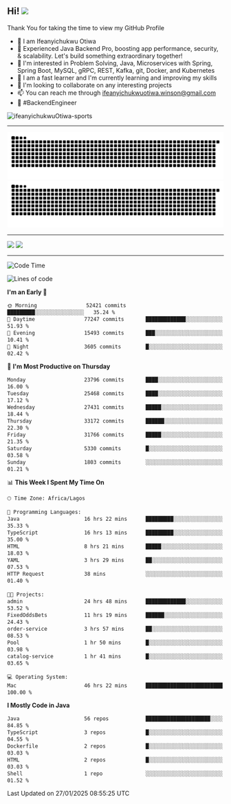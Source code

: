 <!-- BLOG-POST-LIST:START --><!-- BLOG-POST-LIST:END -->

## Hi! <img src="https://media.giphy.com/media/hvRJCLFzcasrR4ia7z/giphy.gif" width="4%"> 

Thank You for taking the time to view my GitHub Profile

- 👋 I am Ifeanyichukwu Otiwa
- 🚀 Experienced Java Backend Pro, boosting app performance, security, & scalability. Let's build something extraordinary together!
- 👀 I'm interested in Problem Solving, Java, Microservices with Spring, Spring Boot, MySQL, gRPC, REST, Kafka, git, Docker, and Kubernetes
- 🌱 I am a fast learner and I'm currently learning and improving my skills
- 💞️ I'm looking to collaborate on any interesting projects
- 📫 You can reach me through ifeanyichukwuotiwa.winson@gmail.com
- 🚀 #BackendEngineer

<p align="left" marginTop="10px"> <img src="https://komarev.com/ghpvc/?username=ifeanyichukwuOtiwa-sports&label=Profile%20views&color=0e75b6&style=for-the-badge" alt="ifeanyichukwuOtiwa-sports" /> </p>

***

<!--🐍📈SNAKEGRAPH / 🌐WEBSITE: https://github.com/Platane/snk -->
![github contribution grid snake animation](https://raw.githubusercontent.com/ifeanyichukwuOtiwa-sports/ifeanyichukwuOtiwa-sports/output/github-contribution-grid-snake-dark.svg#gh-dark-mode-only)![github contribution grid snake animation](https://raw.githubusercontent.com/ifeanyichukwuOtiwa-sports/ifeanyichukwuOtiwa-sports/output/github-contribution-grid-snake.svg#gh-light-mode-only)

***

<p float="left">
  <img float="left" src="https://github-readme-stats.vercel.app/api?username=ifeanyichukwuOtiwa-sports&count_private=true&include_all_commits=true&theme=react&show_icons=true" />
  <img float="right" src="https://github-readme-stats.vercel.app/api/top-langs/?username=ifeanyichukwuOtiwa-sports&layout=compact&show_icons=true&theme=react" /> 
</p>

***



<!--START_SECTION:waka-->
![Code Time](http://img.shields.io/badge/Code%20Time-3%2C390%20hrs-blue)

![Lines of code](https://img.shields.io/badge/From%20Hello%20World%20I%27ve%20Written-37.4%20million%20lines%20of%20code-blue)

**I'm an Early 🐤** 

```text
🌞 Morning                52421 commits       █████████░░░░░░░░░░░░░░░░   35.24 % 
🌆 Daytime                77247 commits       █████████████░░░░░░░░░░░░   51.93 % 
🌃 Evening                15493 commits       ███░░░░░░░░░░░░░░░░░░░░░░   10.41 % 
🌙 Night                  3605 commits        █░░░░░░░░░░░░░░░░░░░░░░░░   02.42 % 
```
📅 **I'm Most Productive on Thursday** 

```text
Monday                   23796 commits       ████░░░░░░░░░░░░░░░░░░░░░   16.00 % 
Tuesday                  25468 commits       ████░░░░░░░░░░░░░░░░░░░░░   17.12 % 
Wednesday                27431 commits       █████░░░░░░░░░░░░░░░░░░░░   18.44 % 
Thursday                 33172 commits       ██████░░░░░░░░░░░░░░░░░░░   22.30 % 
Friday                   31766 commits       █████░░░░░░░░░░░░░░░░░░░░   21.35 % 
Saturday                 5330 commits        █░░░░░░░░░░░░░░░░░░░░░░░░   03.58 % 
Sunday                   1803 commits        ░░░░░░░░░░░░░░░░░░░░░░░░░   01.21 % 
```


📊 **This Week I Spent My Time On** 

```text
🕑︎ Time Zone: Africa/Lagos

💬 Programming Languages: 
Java                     16 hrs 22 mins      █████████░░░░░░░░░░░░░░░░   35.33 % 
TypeScript               16 hrs 13 mins      █████████░░░░░░░░░░░░░░░░   35.00 % 
HTML                     8 hrs 21 mins       █████░░░░░░░░░░░░░░░░░░░░   18.03 % 
YAML                     3 hrs 29 mins       ██░░░░░░░░░░░░░░░░░░░░░░░   07.53 % 
HTTP Request             38 mins             ░░░░░░░░░░░░░░░░░░░░░░░░░   01.40 % 

🐱‍💻 Projects: 
admin                    24 hrs 48 mins      █████████████░░░░░░░░░░░░   53.52 % 
FixedOddsBets            11 hrs 19 mins      ██████░░░░░░░░░░░░░░░░░░░   24.43 % 
order-service            3 hrs 57 mins       ██░░░░░░░░░░░░░░░░░░░░░░░   08.53 % 
Pool                     1 hr 50 mins        █░░░░░░░░░░░░░░░░░░░░░░░░   03.98 % 
catalog-service          1 hr 41 mins        █░░░░░░░░░░░░░░░░░░░░░░░░   03.65 % 

💻 Operating System: 
Mac                      46 hrs 22 mins      █████████████████████████   100.00 % 
```

**I Mostly Code in Java** 

```text
Java                     56 repos            █████████████████████░░░░   84.85 % 
TypeScript               3 repos             █░░░░░░░░░░░░░░░░░░░░░░░░   04.55 % 
Dockerfile               2 repos             █░░░░░░░░░░░░░░░░░░░░░░░░   03.03 % 
HTML                     2 repos             █░░░░░░░░░░░░░░░░░░░░░░░░   03.03 % 
Shell                    1 repo              ░░░░░░░░░░░░░░░░░░░░░░░░░   01.52 % 
```




 Last Updated on 27/01/2025 08:55:25 UTC
<!--END_SECTION:waka-->

<!--
<p align="center">
![trophy](https://github-profile-trophy.vercel.app/?username=ifeanyichukwuOtiwa-sports&theme=onedark) (https://github.com/ryo-ma/github-profile-trophy)
</p>
-->

<!---
ifeanyi-otiwa/ifeanyi-otiwa is a ✨ special ✨ repository because its `README.md` (this file) appears on your GitHub profile.
You can click the Preview link to take a look at your changes.
--->
